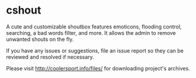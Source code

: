 # cshout

A cute and customizable shoutbox features emoticons, flooding control, searching, a bad words filter, and more.
It allows the admin to remove unwanted shouts on the fly.

If you have any issues or suggestions, file an issue report so they can be reviewed and resolved if necessary.

Please visit http://coolersport.info/files/ for downloading project's archives.
